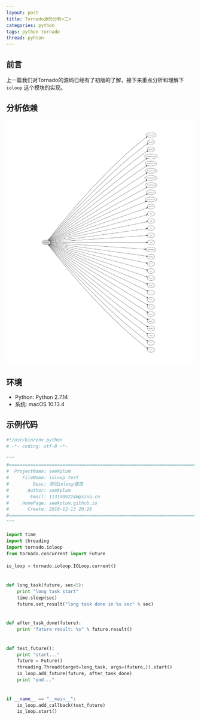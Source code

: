 ```yaml
---
layout: post
title: Tornado源码分析<二>
categories: python
tags: python tornado
thread: pyhton
---
```

## 前言
上一篇我们对Tornado的源码已经有了初版的了解，接下来重点分析和理解下 `ioloop` 这个模块的实现。

## 分析依赖
![IO模块依赖](/static/images/tornado/ioloop.jpg)

## 环境
* Python: Python 2.7.14
* 系统: macOS 10.13.4

## 示例代码
```python
#!/usr/bin/env python
# -*- coding: utf-8 -*-

"""
#=============================================================================
#  ProjectName: seekplum
#     FileName: ioloop_test
#         Desc: 测试ioloop使用
#       Author: seekplum
#        Email: 1131909224m@sina.cn
#     HomePage: seekplum.github.io
#       Create: 2018-12-13 20:28
#=============================================================================
"""

import time
import threading
import tornado.ioloop
from tornado.concurrent import Future

io_loop = tornado.ioloop.IOLoop.current()


def long_task(future, sec=5):
    print "long task start"
    time.sleep(sec)
    future.set_result("long task done in %s sec" % sec)


def after_task_done(future):
    print "future result: %s" % future.result()


def test_future():
    print "start..."
    future = Future()
    threading.Thread(target=long_task, args=(future,)).start()
    io_loop.add_future(future, after_task_done)
    print "end..."


if __name__ == "__main__":
    io_loop.add_callback(test_future)
    io_loop.start()

```


